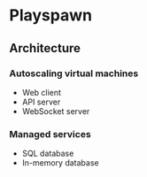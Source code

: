 # Playspawn

## Architecture

### Autoscaling virtual machines

- Web client
- API server
- WebSocket server

### Managed services

- SQL database
- In-memory database
